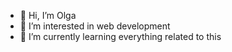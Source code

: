 - 👋 Hi, I’m Olga
- 👀 I’m interested in web development
- 🌱 I’m currently learning everything related to this

<!---
Olga-Smolianinova/Olga-Smolianinova is a ✨ special ✨ repository because its `README.md` (this file) appears on your GitHub profile.
You can click the Preview link to take a look at your changes.
--->

